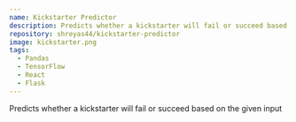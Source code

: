 ```yaml
---
name: Kickstarter Predictor
description: Predicts whether a kickstarter will fail or succeed based on the given input
repository: shreyas44/kickstarter-predictor
image: kickstarter.png
tags:
  - Pandas
  - TensorFlow
  - React
  - Flask
---
```


Predicts whether a kickstarter will fail or succeed based on the given input
